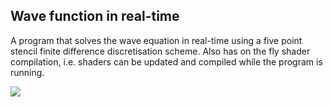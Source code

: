 ## Wave function in real-time

A program that solves the wave equation in real-time using a five point stencil finite difference discretisation scheme. Also has on the fly shader compilation, i.e. shaders can be updated and compiled while the program is running.

![](waves.gif)
